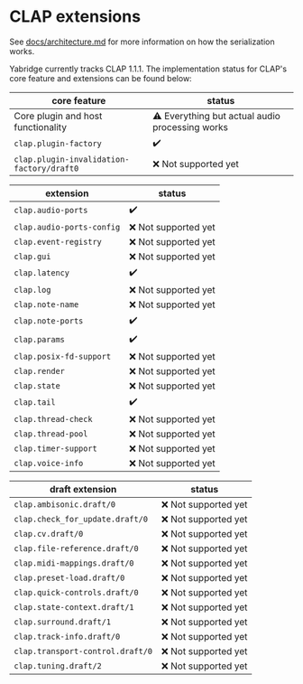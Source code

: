 # CLAP extensions

See
[docs/architecture.md](https://github.com/robbert-vdh/yabridge/blob/master/docs/architecture.md)
for more information on how the serialization works.

Yabridge currently tracks CLAP 1.1.1. The implementation status for CLAP's core feature and extensions can be found below:

| core feature                              | status                                                 |
| ----------------------------------------- | ------------------------------------------------------ |
| Core plugin and host functionality        | :warning: Everything but actual audio processing works |
| `clap.plugin-factory`                     | :heavy_check_mark:                                     |
| `clap.plugin-invalidation-factory/draft0` | :x: Not supported yet                                  |

| extension                 | status                |
| ------------------------- | --------------------- |
| `clap.audio-ports`        | :heavy_check_mark:    |
| `clap.audio-ports-config` | :x: Not supported yet |
| `clap.event-registry`     | :x: Not supported yet |
| `clap.gui`                | :x: Not supported yet |
| `clap.latency`            | :heavy_check_mark:    |
| `clap.log`                | :x: Not supported yet |
| `clap.note-name`          | :x: Not supported yet |
| `clap.note-ports`         | :heavy_check_mark:    |
| `clap.params`             | :heavy_check_mark:    |
| `clap.posix-fd-support`   | :x: Not supported yet |
| `clap.render`             | :x: Not supported yet |
| `clap.state`              | :x: Not supported yet |
| `clap.tail`               | :heavy_check_mark:    |
| `clap.thread-check`       | :x: Not supported yet |
| `clap.thread-pool`        | :x: Not supported yet |
| `clap.timer-support`      | :x: Not supported yet |
| `clap.voice-info`         | :x: Not supported yet |

| draft extension                  | status                |
| -------------------------------- | --------------------- |
| `clap.ambisonic.draft/0`         | :x: Not supported yet |
| `clap.check_for_update.draft/0`  | :x: Not supported yet |
| `clap.cv.draft/0`                | :x: Not supported yet |
| `clap.file-reference.draft/0`    | :x: Not supported yet |
| `clap.midi-mappings.draft/0`     | :x: Not supported yet |
| `clap.preset-load.draft/0`       | :x: Not supported yet |
| `clap.quick-controls.draft/0`    | :x: Not supported yet |
| `clap.state-context.draft/1`     | :x: Not supported yet |
| `clap.surround.draft/1`          | :x: Not supported yet |
| `clap.track-info.draft/0`        | :x: Not supported yet |
| `clap.transport-control.draft/0` | :x: Not supported yet |
| `clap.tuning.draft/2`            | :x: Not supported yet |
